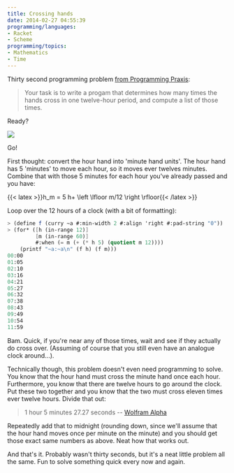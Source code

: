 ```yaml
---
title: Crossing hands
date: 2014-02-27 04:55:39
programming/languages:
- Racket
- Scheme
programming/topics:
- Mathematics
- Time
---
```

Thirty second programming problem <a href="http://programmingpraxis.com/2014/02/25/crossing-hands/">from Programming Praxis</a>:

> Your task is to write a progam that determines how many times the hands cross in one twelve-hour period, and compute a list of those times.

Ready?

<img src="http://upload.wikimedia.org/wikipedia/commons/thumb/b/b7/BahnhofsuhrZuerich_RZ.jpg/220px-BahnhofsuhrZuerich_RZ.jpg" />

<!--more-->

Go!

First thought: convert the hour hand into 'minute hand units'. The hour hand has 5 'minutes' to move each hour, so it moves ever twelves minutes. Combine that with those 5 minutes for each hour you've already passed and you have:

{{< latex >}}h_m = 5 h+ \left \lfloor m/12 \right \rfloor{{< /latex >}}

Loop over the 12 hours of a clock (with a bit of formatting):

```scheme
> (define f (curry ~a #:min-width 2 #:align 'right #:pad-string "0"))
> (for* ([h (in-range 12)]
         [m (in-range 60)]
         #:when (= m (+ (* h 5) (quotient m 12))))
    (printf "~a:~a\n" (f h) (f m)))
00:00
01:05
02:10
03:16
04:21
05:27
06:32
07:38
08:43
09:49
10:54
11:59
```

Bam. Quick, if you're near any of those times, wait and see if they actually do cross over. (Assuming of course that you still even have an analogue clock around...). 

Technically though, this problem doesn't even need programming to solve. You know that the hour hand must cross the minute hand once each hour. Furthermore, you know that there are twelve hours to go around the clock. Put these two together and you know that the two must cross eleven times ever twelve hours. Divide that out:

> 1 hour 5 minutes 27.27 seconds
> -- <a href="http://www.wolframalpha.com/input/?i=12+hours+%2F+11">Wolfram Alpha</a>

Repeatedly add that to midnight (rounding down, since we'll assume that the hour hand moves once per minute on the minute) and you should get those exact same numbers as above. Neat how that works out.

And that's it. Probably wasn't thirty seconds, but it's a neat little problem all the same. Fun to solve something quick every now and again.